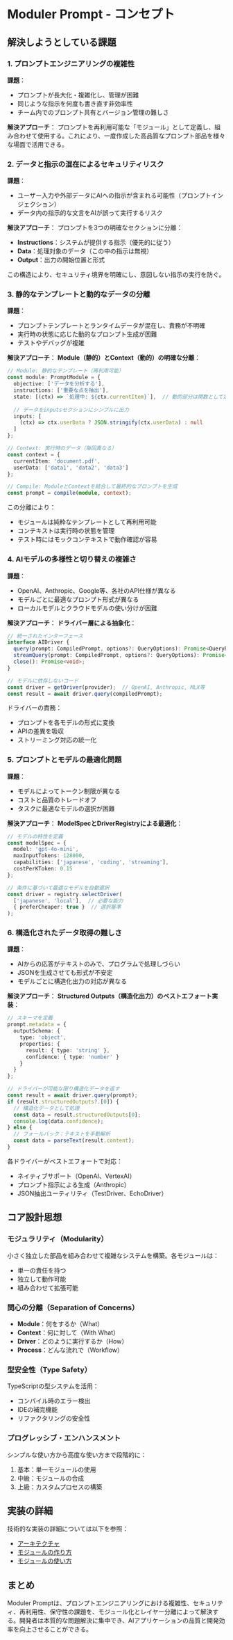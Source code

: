 # Moduler Prompt - コンセプト

## 解決しようとしている課題

### 1. プロンプトエンジニアリングの複雑性

**課題**：
- プロンプトが長大化・複雑化し、管理が困難
- 同じような指示を何度も書き直す非効率性
- チーム内でのプロンプト共有とバージョン管理の難しさ

**解決アプローチ**：
プロンプトを再利用可能な「モジュール」として定義し、組み合わせて使用する。これにより、一度作成した高品質なプロンプト部品を様々な場面で活用できる。

### 2. データと指示の混在によるセキュリティリスク

**課題**：
- ユーザー入力や外部データにAIへの指示が含まれる可能性（プロンプトインジェクション）
- データ内の指示的な文言をAIが誤って実行するリスク

**解決アプローチ**：
プロンプトを3つの明確なセクションに分離：
- **Instructions**：システムが提供する指示（優先的に従う）
- **Data**：処理対象のデータ（この中の指示は無視）
- **Output**：出力の開始位置と形式

この構造により、セキュリティ境界を明確にし、意図しない指示の実行を防ぐ。

### 3. 静的なテンプレートと動的なデータの分離

**課題**：
- プロンプトテンプレートとランタイムデータが混在し、責務が不明確
- 実行時の状態に応じた動的なプロンプト生成が困難
- テストやデバッグが複雑

**解決アプローチ**：
**Module（静的）とContext（動的）の明確な分離**：

```typescript
// Module: 静的なテンプレート（再利用可能）
const module: PromptModule = {
  objective: ['データを分析する'],
  instructions: ['重要な点を抽出'],
  state: [(ctx) => `処理中: ${ctx.currentItem}`],  // 動的部分は関数として定義
  
  // データをinputsセクションにシンプルに出力
  inputs: [
    (ctx) => ctx.userData ? JSON.stringify(ctx.userData) : null
  ]
};

// Context: 実行時のデータ（毎回異なる）
const context = {
  currentItem: 'document.pdf',
  userData: ['data1', 'data2', 'data3']
};

// Compile: ModuleとContextを結合して最終的なプロンプトを生成
const prompt = compile(module, context);
```

この分離により：
- モジュールは純粋なテンプレートとして再利用可能
- コンテキストは実行時の状態を管理
- テスト時にはモックコンテキストで動作確認が容易

### 4. AIモデルの多様性と切り替えの複雑さ

**課題**：
- OpenAI、Anthropic、Google等、各社のAPI仕様が異なる
- モデルごとに最適なプロンプト形式が異なる
- ローカルモデルとクラウドモデルの使い分けが困難

**解決アプローチ**：
**ドライバー層による抽象化**：

```typescript
// 統一されたインターフェース
interface AIDriver {
  query(prompt: CompiledPrompt, options?: QueryOptions): Promise<QueryResult>;
  streamQuery(prompt: CompiledPrompt, options?: QueryOptions): Promise<StreamResult>;
  close(): Promise<void>;
}

// モデルに依存しないコード
const driver = getDriver(provider);  // OpenAI, Anthropic, MLX等
const result = await driver.query(compiledPrompt);
```

ドライバーの責務：
- プロンプトを各モデルの形式に変換
- APIの差異を吸収
- ストリーミング対応の統一化

### 5. プロンプトとモデルの最適化問題

**課題**：
- モデルによってトークン制限が異なる
- コストと品質のトレードオフ
- タスクに最適なモデルの選択が困難

**解決アプローチ**：
**ModelSpecとDriverRegistryによる最適化**：

```typescript
// モデルの特性を定義
const modelSpec = {
  model: 'gpt-4o-mini',
  maxInputTokens: 128000,
  capabilities: ['japanese', 'coding', 'streaming'],
  costPerKToken: 0.15
};

// 条件に基づいて最適なモデルを自動選択
const driver = registry.selectDriver(
  ['japanese', 'local'],  // 必要な能力
  { preferCheaper: true }  // 選択基準
);
```

### 6. 構造化されたデータ取得の難しさ

**課題**：
- AIからの応答がテキストのみで、プログラムで処理しづらい
- JSONを生成させても形式が不安定
- モデルごとに構造化出力の対応が異なる

**解決アプローチ**：
**Structured Outputs（構造化出力）のベストエフォート実装**：

```typescript
// スキーマを定義
prompt.metadata = {
  outputSchema: {
    type: 'object',
    properties: {
      result: { type: 'string' },
      confidence: { type: 'number' }
    }
  }
};

// ドライバーが可能な限り構造化データを返す
const result = await driver.query(prompt);
if (result.structuredOutputs?.[0]) {
  // 構造化データとして処理
  const data = result.structuredOutputs[0];
  console.log(data.confidence);
} else {
  // フォールバック：テキストを手動解析
  const data = parseText(result.content);
}
```

各ドライバーがベストエフォートで対応：
- ネイティブサポート（OpenAI、VertexAI）
- プロンプト指示による生成（Anthropic）
- JSON抽出ユーティリティ（TestDriver、EchoDriver）

## コア設計思想

### モジュラリティ（Modularity）

小さく独立した部品を組み合わせて複雑なシステムを構築。各モジュールは：
- 単一の責任を持つ
- 独立して動作可能
- 組み合わせて拡張可能

### 関心の分離（Separation of Concerns）

- **Module**：何をするか（What）
- **Context**：何に対して（With What）
- **Driver**：どのように実行するか（How）
- **Process**：どんな流れで（Workflow）

### 型安全性（Type Safety）

TypeScriptの型システムを活用：
- コンパイル時のエラー検出
- IDEの補完機能
- リファクタリングの安全性

### プログレッシブ・エンハンスメント

シンプルな使い方から高度な使い方まで段階的に：
1. 基本：単一モジュールの使用
2. 中級：モジュールの合成
3. 上級：カスタムプロセスの構築

## 実装の詳細

技術的な実装の詳細については以下を参照：
- [アーキテクチャ](./ARCHITECTURE.md)
- [モジュールの作り方](./CREATING_MODULES.md)
- [モジュールの使い方](./USING_MODULES.md)

## まとめ

Moduler Promptは、プロンプトエンジニアリングにおける複雑性、セキュリティ、再利用性、保守性の課題を、モジュール化とレイヤー分離によって解決する。開発者は本質的な問題解決に集中でき、AIアプリケーションの品質と開発効率を向上させることができる。